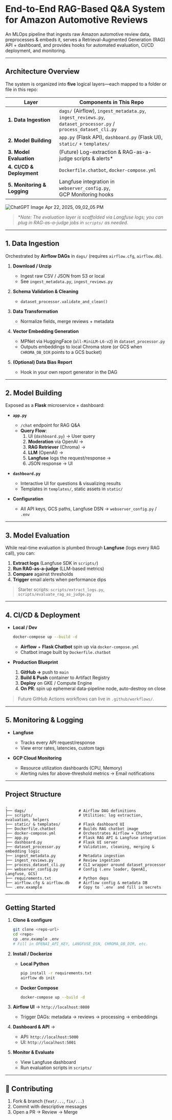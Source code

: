 # End-to-End RAG-Based Q&A System for Amazon Automotive Reviews

An MLOps pipeline that ingests raw Amazon automotive review data, preprocesses & embeds it, serves a Retrieval-Augmented Generation (RAG) API + dashboard, and provides hooks for automated evaluation, CI/CD deployment, and monitoring.

---

## Architecture Overview

The system is organized into **five** logical layers—each mapped to a folder or file in this repo:

| Layer                      | Components in This Repo                                      |
|----------------------------|---------------------------------------------------------------|
| **1. Data Ingestion**      | `dags/` (Airflow), `ingest_metadata.py`, `ingest_reviews.py`,<br>`dataset_processor.py` / `process_dataset_cli.py` |
| **2. Model Building**      | `app.py` (Flask API), `dashboard.py` (Flask UI),<br>`static/` + `templates/` |
| **3. Model Evaluation**    | (Future) Log-extraction & RAG-as-a-judge scripts & alerts*    |
| **4. CI/CD & Deployment**  | `Dockerfile.chatbot`, `docker-compose.yml`                   |
| **5. Monitoring & Logging**| Langfuse integration in `webserver_config.py`,<br>GCP Monitoring hooks |
![ChatGPT Image Apr 22, 2025, 09_02_05 PM](https://github.com/user-attachments/assets/ad357fa0-636c-4491-9b3a-c00b32a5ce30)

> *_Note: The evaluation layer is scaffolded via Langfuse logs; you can plug in RAG-as-a-judge jobs in `scripts/` as needed._

---

## 1. Data Ingestion

Orchestrated by **Airflow DAGs** in `dags/` (requires `airflow.cfg`, `airflow.db`).

1. **Download / Unzip**  
   - Ingest raw CSV / JSON from S3 or local  
   - See `ingest_metadata.py`, `ingest_reviews.py`  

2. **Schema Validation & Cleaning**  
   - `dataset_processor.validate_and_clean()`  

3. **Data Transformation**  
   - Normalize fields, merge reviews + metadata  

4. **Vector Embedding Generation**  
   - MPNet via HuggingFace (`all-MiniLM-L6-v2`) in `dataset_processor.py`  
   - Outputs embeddings to local Chroma store (or GCS when `CHROMA_DB_DIR` points to a GCS bucket)  

5. **(Optional) Data Bias Report**  
   - Hook in your own report generator in the DAG  

---

## 2. Model Building

Exposed as a **Flask** microservice + dashboard:

- **`app.py`**  
  - `/chat` endpoint for RAG Q&A  
  - **Query Flow**:  
    1. UI (`dashboard.py`) → User query  
    2. **Moderation** via OpenAI →  
    3. **RAG Retriever** (Chroma) →  
    4. **LLM** (OpenAI) →  
    5. **Langfuse** logs the request/response →  
    6. JSON response → UI  

- **`dashboard.py`**  
  - Interactive UI for questions & visualizing results  
  - Templates in `templates/`, static assets in `static/`

- **Configuration**  
  - All API keys, GCS paths, Langfuse DSN → `webserver_config.py` / `.env`

---

## 3. Model Evaluation

While real-time evaluation is plumbed through **Langfuse** (logs every RAG call), you can:

1. **Extract logs** (Langfuse SDK in `scripts/`)  
2. **Run RAG-as-a-judge** (LLM-based metrics)  
3. **Compare** against thresholds  
4. **Trigger** email alerts when performance dips  

> Starter scripts: `scripts/extract_logs.py`, `scripts/evaluate_rag_as_judge.py`

---

## 4. CI/CD & Deployment

- **Local / Dev**  
  ```bash
  docker-compose up --build -d
  ```
  - **Airflow** + **Flask Chatbot** spin up via `docker-compose.yml`  
  - Chatbot image built by `Dockerfile.chatbot`

- **Production Blueprint**  
  1. **GitHub →** push to `main`  
  2. **Build & Push** container to Artifact Registry  
  3. **Deploy** on GKE / Compute Engine  
  4. **On PR**: spin up ephemeral data-pipeline node, auto-destroy on close  

> Future GitHub Actions workﬂows can live in `.github/workflows/`.

---

## 5. Monitoring & Logging

- **Langfuse**  
  - Tracks every API request/response  
  - View error rates, latencies, custom tags  

- **GCP Cloud Monitoring**  
  - Resource utilization dashboards (CPU, Memory)  
  - Alerting rules for above-threshold metrics → Email notifications  

---

## Project Structure

```
.
├── dags/                       # Airflow DAG definitions
├── scripts/                    # Utilities: log extraction, evaluation, helpers
├── static/ & templates/        # Flask dashboard UI
├── Dockerfile.chatbot          # Builds RAG chatbot image
├── docker-compose.yml          # Orchestrates Airflow + Chatbot
├── app.py                      # Flask RAG API & Langfuse integration
├── dashboard.py                # Flask UI server
├── dataset_processor.py        # Validation, cleaning, merging & embedding logic
├── ingest_metadata.py          # Metadata ingestion
├── ingest_reviews.py           # Review ingestion
├── process_dataset_cli.py      # CLI wrapper around dataset_processor
├── webserver_config.py         # Config (.env loader, OpenAI, Langfuse, GCS)
├── requirements.txt            # Python deps
├── airflow.cfg & airflow.db    # Airflow config & metadata DB
└── .env.example                # Copy to `.env` and fill in secrets
```

---

## Getting Started

1. **Clone & configure**  
   ```bash
   git clone <repo-url>
   cd <repo>
   cp .env.example .env
   # Fill in OPENAI_API_KEY, LANGFUSE_DSN, CHROMA_DB_DIR, etc.
   ```

2. **Install / Dockerize**  
   - **Local Python**  
     ```bash
     pip install -r requirements.txt
     airflow db init
     ```
   - **Docker Compose**  
     ```bash
     docker-compose up --build -d
     ```

3. **Airflow UI** → `http://localhost:8080`  
   - Trigger DAGs: metadata → reviews → processing → embeddings  

4. **Dashboard & API** →  
   - API: `http://localhost:5000`  
   - UI:  `http://localhost:5001`

5. **Monitor & Evaluate**  
   - View Langfuse dashboard  
   - Run evaluation scripts in `scripts/`

---

## 🤝 Contributing

1. Fork & branch (`feat/...`, `fix/...`)  
2. Commit with descriptive messages  
3. Open a PR → Review → Merge  
